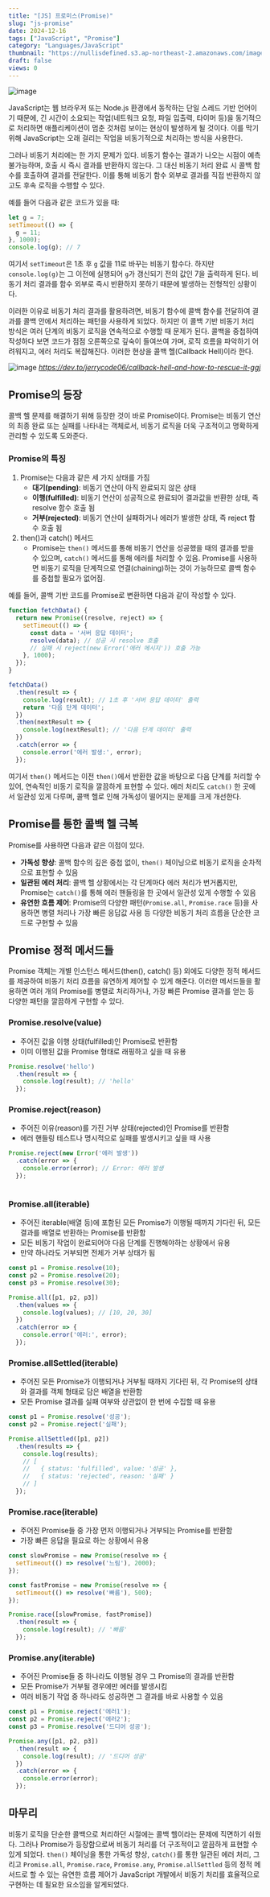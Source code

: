 ```yaml
---
title: "[JS] 프로미스(Promise)"
slug: "js-promise"
date: 2024-12-16
tags: ["JavaScript", "Promise"]
category: "Languages/JavaScript"
thumbnail: "https://nullisdefined.s3.ap-northeast-2.amazonaws.com/images/7089d24aaadae68bb65e4270e212017a.png"
draft: false
views: 0
---
```

![image](https://nullisdefined.s3.ap-northeast-2.amazonaws.com/images/7089d24aaadae68bb65e4270e212017a.png)

JavaScript는 웹 브라우저 또는 Node.js 환경에서 동작하는 단일 스레드 기반 언어이기 때문에, 긴 시간이 소요되는 작업(네트워크 요청, 파일 입출력, 타이머 등)을 동기적으로 처리하면 애플리케이션이 멈춘 것처럼 보이는 현상이 발생하게 될 것이다.
이를 막기 위해 JavaScript는 오래 걸리는 작업을 비동기적으로 처리하는 방식을 사용한다.

그러나 비동기 처리에는 한 가지 문제가 있다. 비동기 함수는 결과가 나오는 시점이 예측 불가능하며, 호출 시 즉시 결과를 반환하지 않는다. 
그 대신 비동기 처리 완료 시 콜백 함수를 호출하여 결과를 전달한다. 
이를 통해 비동기 함수 외부로 결과를 직접 반환하지 않고도 후속 로직을 수행할 수 있다.

예를 들어 다음과 같은 코드가 있을 때:

```js
let g = 7;
setTimeout(() => {
  g = 11;
}, 1000);
console.log(g); // 7
```

여기서 `setTimeout`은 1초 후 `g` 값을 11로 바꾸는 비동기 함수다. 
하지만 `console.log(g)`는 그 이전에 실행되어 `g`가 갱신되기 전의 값인 7을 출력하게 된다. 
비동기 처리 결과를 함수 외부로 즉시 반환하지 못하기 때문에 발생하는 전형적인 상황이다.

이러한 이유로 비동기 처리 결과를 활용하려면, 비동기 함수에 콜백 함수를 전달하여 결과를 콜백 안에서 처리하는 패턴을 사용하게 되었다. 
하지만 이 콜백 기반 비동기 처리 방식은 여러 단계의 비동기 로직을 연속적으로 수행할 때 문제가 된다.
콜백을 중첩하여 작성하다 보면 코드가 점점 오른쪽으로 깊숙이 들여쓰여 가며, 로직 흐름을 파악하기 어려워지고, 에러 처리도 복잡해진다. 이러한 현상을 콜백 헬(Callback Hell)이라 한다.

![image](https://nullisdefined.s3.ap-northeast-2.amazonaws.com/images/95482ea07341b1c2f1508d55355fdbbc.png)
*https://dev.to/jerrycode06/callback-hell-and-how-to-rescue-it-ggj*

## Promise의 등장

콜백 헬 문제를 해결하기 위해 등장한 것이 바로 Promise이다. Promise는 비동기 연산의 최종 완료 또는 실패를 나타내는 객체로서, 비동기 로직을 더욱 구조적이고 명확하게 관리할 수 있도록 도와준다.

### Promise의 특징

1. Promise는 다음과 같은 세 가지 상태를 가짐
	- **대기(pending)**: 비동기 연산이 아직 완료되지 않은 상태
	- **이행(fulfilled)**: 비동기 연산이 성공적으로 완료되어 결과값을 반환한 상태, 즉 resolve 함수 호출 됨
	- **거부(rejected)**: 비동기 연산이 실패하거나 에러가 발생한 상태, 즉 reject 함수 호출 됨
2. then()과 catch() 메서드
	- Promise는 `then()` 메서드를 통해 비동기 연산을 성공했을 때의 결과를 받을 수 있으며, `catch()` 메서드를 통해 에러를 처리할 수 있음. Promise를 사용하면 비동기 로직을 단계적으로 연결(chaining)하는 것이 가능하므로 콜백 함수를 중첩할 필요가 없어짐.

예를 들어, 콜백 기반 코드를 Promise로 변환하면 다음과 같이 작성할 수 있다.

```js
function fetchData() {
  return new Promise((resolve, reject) => {
    setTimeout(() => {
      const data = '서버 응답 데이터';
      resolve(data); // 성공 시 resolve 호출
      // 실패 시 reject(new Error('에러 메시지')) 호출 가능
    }, 1000);
  });
}

fetchData()
  .then(result => {
    console.log(result); // 1초 후 '서버 응답 데이터' 출력
    return '다음 단계 데이터';
  })
  .then(nextResult => {
    console.log(nextResult); // '다음 단계 데이터' 출력
  })
  .catch(error => {
    console.error('에러 발생:', error);
  });
```

여기서 `then()` 메서드는 이전 `then()`에서 반환한 값을 바탕으로 다음 단계를 처리할 수 있어, 연속적인 비동기 로직을 깔끔하게 표현할 수 있다. 
에러 처리도 `catch()` 한 곳에서 일관성 있게 다루며, 콜백 헬로 인해 가독성이 떨어지는 문제를 크게 개선한다.

## Promise를 통한 콜백 헬 극복

Promise를 사용하면 다음과 같은 이점이 있다.

- **가독성 향상**: 콜백 함수의 깊은 중첩 없이, `then()` 체이닝으로 비동기 로직을 순차적으로 표현할 수 있음
- **일관된 에러 처리**: 콜백 헬 상황에서는 각 단계마다 에러 처리가 번거롭지만, Promise는 `catch()`를 통해 에러 핸들링을 한 곳에서 일관성 있게 수행할 수 있음
- **유연한 흐름 제어**: Promise의 다양한 패턴(`Promise.all`, `Promise.race` 등)을 사용하면 병렬 처리나 가장 빠른 응답값 사용 등 다양한 비동기 처리 흐름을 단순한 코드로 구현할 수 있음

## Promise 정적 메서드들

Promise 객체는 개별 인스턴스 메서드(then(), catch() 등) 외에도 다양한 정적 메서드를 제공하여 비동기 처리 흐름을 유연하게 제어할 수 있게 해준다.
이러한 메서드들을 활용하면 여러 개의 Promise를 병렬로 처리하거나, 가장 빠른 Promise 결과를 얻는 등 다양한 패턴을 깔끔하게 구현할 수 있다.

### Promise.resolve(value)

- 주어진 값을 이행 상태(fulfilled)인 Promise로 반환함
- 이미 이행된 값을 Promise 형태로 래핑하고 싶을 때 유용
```js
Promise.resolve('hello')
  .then(result => {
    console.log(result); // 'hello'
  });

```

### Promise.reject(reason)

- 주어진 이유(reason)를 가진 거부 상태(rejected)인 Promise를 반환함
- 에러 핸들링 테스트나 명시적으로 실패를 발생시키고 싶을 때 사용
```js
Promise.reject(new Error('에러 발생'))
  .catch(error => {
    console.error(error); // Error: 에러 발생
  });
  
```

### Promise.all(iterable)

- 주어진 iterable(배열 등)에 포함된 모든 Promise가 이행될 때까지 기다린 뒤, 모든 결과를 배열로 반환하는 Promise를 반환함
- 모든 비동기 작업이 완료되어야 다음 단계를 진행해야하는 상황에서 유용
- 만약 하나라도 거부되면 전체가 거부 상태가 됨
```js
const p1 = Promise.resolve(10);
const p2 = Promise.resolve(20);
const p3 = Promise.resolve(30);

Promise.all([p1, p2, p3])
  .then(values => {
    console.log(values); // [10, 20, 30]
  })
  .catch(error => {
    console.error('에러:', error);
  });

```

### Promise.allSettled(iterable)

- 주어진 모든 Promise가 이행되거나 거부될 때까지 기다린 뒤, 각 Promise의 상태와 결과를 객체 형태로 담은 배열을 반환함
- 모든 Promise 결과를 실패 여부와 상관없이 한 번에 수집할 때 유용
```js
const p1 = Promise.resolve('성공');
const p2 = Promise.reject('실패');

Promise.allSettled([p1, p2])
  .then(results => {
    console.log(results);
    // [
    //   { status: 'fulfilled', value: '성공' },
    //   { status: 'rejected', reason: '실패' }
    // ]
  });

```

### Promise.race(iterable)

- 주어진 Promise들 중 가장 먼저 이행되거나 거부되는 Promise를 반환함
- 가장 빠른 응답을 필요로 하는 상황에서 유용
```js
const slowPromise = new Promise(resolve => {
  setTimeout(() => resolve('느림'), 2000);
});

const fastPromise = new Promise(resolve => {
  setTimeout(() => resolve('빠름'), 500);
});

Promise.race([slowPromise, fastPromise])
  .then(result => {
    console.log(result); // '빠름'
  });

```

### Promise.any(iterable)

- 주어진 Promise들 중 하나라도 이행될 경우 그 Promise의 결과를 반환함
- 모든 Promise가 거부될 경우에만 에러를 발생시킴
- 여러 비동기 작업 중 하나라도 성공하면 그 결과를 바로 사용할 수 있음
```js
const p1 = Promise.reject('에러1');
const p2 = Promise.reject('에러2');
const p3 = Promise.resolve('드디어 성공');

Promise.any([p1, p2, p3])
  .then(result => {
    console.log(result); // '드디어 성공'
  })
  .catch(error => {
    console.error(error);
  });

```

## 마무리

비동기 로직을 단순한 콜백으로 처리하던 시절에는 콜백 헬이라는 문제에 직면하기 쉬웠다.
그러나 Promise가 등장함으로써 비동기 처리를 더 구조적이고 깔끔하게 표현할 수 있게 되었다. `then()` 체이닝을 통한 가독성 향상, `catch()`를 통한 일관된 에러 처리, 그리고 `Promise.all`, `Promise.race`, `Promise.any`, `Promise.allSettled` 등의 정적 메서드로 할 수 있는 유연한 흐름 제어가 JavaScript 개발에서 비동기 처리를 효율적으로 구현하는 데 필요한 요소임을 알게되었다.